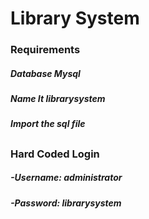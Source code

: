 # Library System


### Requirements
##### Database Mysql
##### Name It librarysystem 
##### Import the sql file 
##
##
##
### Hard Coded Login
##### -Username: administrator
##### -Password: librarysystem


